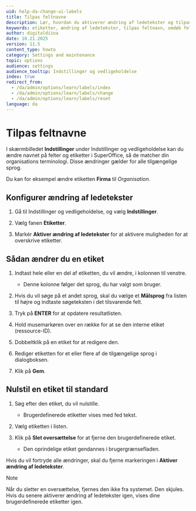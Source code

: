 ```yaml
---
uid: help-da-change-ui-labels
title: Tilpas feltnavne
description: Lær, hvordan du aktiverer ændring af ledetekster og tilpasser feltnavne i SuperOffice, så de matcher din organisations terminologi på alle sprog.
keywords: etiketter, ændring af ledetekster, tilpas feltnavn, omdøb felt, oversæt etiket, flersproget, terminologi
author: digitaldiina
date: 10.21.2025
version: 11.5
content_type: howto
category: Settings and maintenance
topic: options
audience: settings
audience_tooltip: Indstillinger og vedligeholdelse
index: true
redirect_from: 
  - /da/admin/options/learn/labels/index
  - /da/admin/options/learn/labels/change
  - /da/admin/options/learn/labels/reset
language: da
---
```


# Tilpas feltnavne

I skærmbilledet **Indstillinger** under Indstillinger og vedligeholdelse kan du ændre navnet på felter og etiketter i SuperOffice, så de matcher din organisations terminologi. Disse ændringer gælder for alle tilgængelige sprog.

Du kan for eksempel ændre etiketten **Firma** til *Organisation*.

## Konfigurer ændring af ledetekster

1. Gå til Indstillinger og vedligeholdelse, og vælg <i class="ph ph-sliders-horizontal" aria-hidden="true"></i> **Indstillinger**.

1. Vælg fanen **Etiketter**.

1. Markér **Aktiver ændring af ledetekster** for at aktivere muligheden for at overskrive etiketter.

## Sådan ændrer du en etiket

1. Indtast hele eller en del af etiketten, du vil ændre, i kolonnen til venstre.

    * Denne kolonne følger det sprog, du har valgt som bruger.

1. Hvis du vil søge på et andet sprog, skal du vælge et **Målsprog** fra listen til højre og indtaste søgeteksten i det tilsvarende felt.

1. Tryk på **ENTER** for at opdatere resultatlisten.

1. Hold musemarkøren over en række for at se den interne etiket (ressource-ID).

1. Dobbeltklik på en etiket for at redigere den.

1. Rediger etiketten for et eller flere af de tilgængelige sprog i dialogboksen.

1. Klik på **Gem**.

## Nulstil en etiket til standard

1. Søg efter den etiket, du vil nulstille.

    * Brugerdefinerede etiketter vises med fed tekst.

1. Vælg etiketten i listen.

1. Klik på **Slet oversættelse** for at fjerne den brugerdefinerede etiket.

    * Den oprindelige etiket gendannes i brugergrænsefladen.

Hvis du vil fortryde alle ændringer, skal du fjerne markeringen i **Aktiver ændring af ledetekster**.

> [!NOTE]
> Når du sletter en oversættelse, fjernes den ikke fra systemet. Den skjules. Hvis du senere aktiverer ændring af ledetekster igen, vises dine brugerdefinerede etiketter igen.
